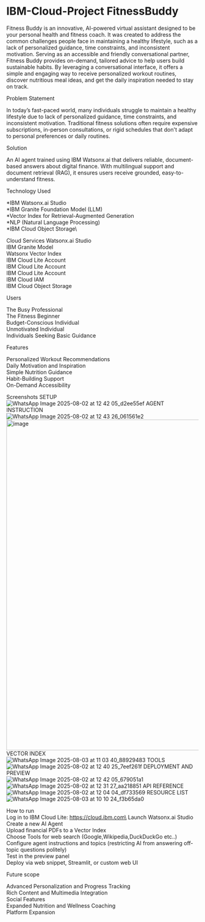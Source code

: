 # IBM-Cloud-Project FitnessBuddy
Fitness Buddy is an innovative, AI-powered virtual assistant designed to be your personal health and fitness coach. It was created to address the common challenges people face in maintaining a healthy lifestyle, such as a lack of personalized guidance, time constraints, and inconsistent motivation.
Serving as an accessible and friendly conversational partner, Fitness Buddy provides on-demand, tailored advice to help users build sustainable habits. By leveraging a conversational interface, it offers a simple and engaging way to receive personalized workout routines, discover nutritious meal ideas, and get the daily inspiration needed to stay on track.


Problem Statement 

In today’s fast-paced world, many individuals struggle to maintain a healthy lifestyle due to lack of personalized guidance, time constraints, and inconsistent motivation. Traditional fitness solutions often require expensive subscriptions, in-person consultations, or rigid schedules that don't adapt to personal preferences or daily routines.

Solution

An AI agent trained using IBM Watsonx.ai that delivers reliable, document-based answers about digital finance. With multilingual support and document retrieval (RAG), it ensures users receive grounded, easy-to-understand fitness.

Technology Used

*IBM Watsonx.ai Studio\
*IBM Granite Foundation Model (LLM)\
*Vector Index for Retrieval-Augmented Generation\
*NLP (Natural Language Processing)\
*IBM Cloud Object Storage\

Cloud Services
Watsonx.ai Studio\
IBM Granite Model\
Watsonx Vector Index\
IBM Cloud Lite Account\
IBM Cloud Lite Account\
IBM Cloud Lite Account\
IBM Cloud IAM\
IBM Cloud Object Storage

Users

The Busy Professional\
The Fitness Beginner\
Budget-Conscious Individual\
Unmotivated Individual\
Individuals Seeking Basic Guidance

Features

Personalized Workout Recommendations\
Daily Motivation and Inspiration\
Simple Nutrition Guidance\
Habit-Building Support\
On-Demand Accessibility

Screenshots
SETUP\
![WhatsApp Image 2025-08-02 at 12 42 05_d2ee55ef](https://github.com/user-attachments/assets/6f9df913-3662-4a84-bbb1-cfcb1d0c6f37)
AGENT INSTRUCTION\
![WhatsApp Image 2025-08-02 at 12 43 26_061561e2](https://github.com/user-attachments/assets/8a4fe31a-d55a-4f36-bfd1-b678959d4085)
<img width="1919" height="867" alt="image" src="https://github.com/user-attachments/assets/3aec27db-ef08-4f20-aff8-fccf362e8532" />
VECTOR INDEX\
![WhatsApp Image 2025-08-03 at 11 03 40_88929483](https://github.com/user-attachments/assets/c75a833b-ee73-4cfb-8aae-cfbb55370143)
TOOLS\
![WhatsApp Image 2025-08-02 at 12 40 25_7eef261f](https://github.com/user-attachments/assets/52520507-943d-4884-b307-2119cb432e1f)
DEPLOYMENT AND PREVIEW\
![WhatsApp Image 2025-08-02 at 12 42 05_679051a1](https://github.com/user-attachments/assets/f6365e5b-edbe-4dfd-bcd0-0d2bb69002c5)
![WhatsApp Image 2025-08-02 at 12 31 27_aa218851](https://github.com/user-attachments/assets/6312c154-169b-4f0d-a3b8-860225dba05f)
API REFERENCE\
![WhatsApp Image 2025-08-02 at 12 04 04_df733569](https://github.com/user-attachments/assets/95685f0e-6691-44b0-bf9f-c8019516a809)
RESOURCE LIST\
![WhatsApp Image 2025-08-03 at 10 10 24_f3b65da0](https://github.com/user-attachments/assets/44ae7c50-bab2-494c-a1f0-5b4fca0dbd1e)

How to run\
Log in to IBM Cloud Lite: https://cloud.ibm.com\
Launch Watsonx.ai Studio\
Create a new AI Agent\
Upload financial PDFs to a Vector Index\
Choose Tools for web search (Google,Wikipedia,DuckDuckGo etc..)\
Configure agent instructions and topics (restricting AI from answering off-topic questions politely)\
Test in the preview panel\
Deploy via web snippet, Streamlit, or custom web UI

Future scope

Advanced Personalization and Progress Tracking\
Rich Content and Multimedia Integration\
Social Features\
Expanded Nutrition and Wellness Coaching\
Platform Expansion
